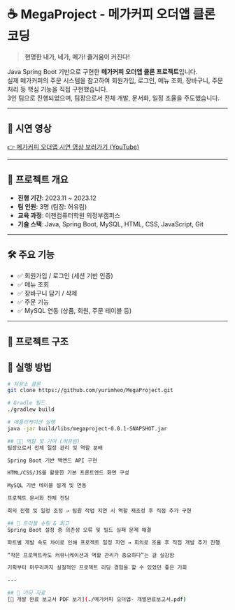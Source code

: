 # ☕ MegaProject - 메가커피 오더앱 클론 코딩

> **현명한 내가, 네가, 메가! 즐거움이 커진다!**

Java Spring Boot 기반으로 구현한 **메가커피 오더앱 클론 프로젝트**입니다.  
실제 메가커피의 주문 시스템을 참고하여 회원가입, 로그인, 메뉴 조회, 장바구니, 주문 처리 등 핵심 기능을 직접 구현했습니다.  
3인 팀으로 진행되었으며, 팀장으로서 전체 개발, 문서화, 일정 조율을 주도했습니다.

---

## 🎥 시연 영상  
[👉 메가커피 오더앱 시연 영상 보러가기 (YouTube)](https://youtu.be/YLVCWSU-zJs?si=gb2FVvj4ueIduXJL)

---

## 📌 프로젝트 개요

- **진행 기간**: 2023.11 ~ 2023.12  
- **팀 인원**: 3명 (팀장: 허유림)  
- **교육 과정**: 이젠컴퓨터학원 의정부캠퍼스  
- **기술 스택**: Java, Spring Boot, MySQL, HTML, CSS, JavaScript, Git  

---

## 🛠 주요 기능

- ✅ 회원가입 / 로그인 (세션 기반 인증)
- ✅ 메뉴 조회
- ✅ 장바구니 담기 / 삭제
- ✅ 주문 기능
- ✅ MySQL 연동 (상품, 회원, 주문 테이블 등)

---

## 🧩 프로젝트 구조

## 🚀 실행 방법

```bash
# 저장소 클론
git clone https://github.com/yurimheo/MegaProject.git

# Gradle 빌드
./gradlew build

# 애플리케이션 실행
java -jar build/libs/megaproject-0.0.1-SNAPSHOT.jar

## 👩‍💻 역할 및 기여 (허유림)
팀장으로서 전체 일정 관리 및 역할 분배

Spring Boot 기반 백엔드 API 구현

HTML/CSS/JS를 활용한 기본 프론트엔드 화면 구성

MySQL 기반 테이블 설계 및 연동

프로젝트 문서화 전체 전담

회의 진행 및 일정 조정 → 팀원 작업 지연 시 역할 재조정 후 직접 추가 구현

## 🧠 트러블 슈팅 & 회고
Spring Boot 설정 중 의존성 오류 및 빌드 실패 문제 해결

파트별 개발 속도 차이로 인해 프로젝트 일정 지연 → 회의로 조율 후 직접 개발 추가 진행

“작은 프로젝트라도 커뮤니케이션과 역할 관리가 중요하다”는 걸 실감함

기획부터 마무리까지 실질적인 프로젝트 리딩 경험을 할 수 있었던 좋은 기회

---

## 📎 기타 자료
[📄 개발 완료 보고서 PDF 보기](./메가커피 오더앱- 개발완료보고서.pdf)
